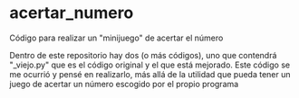 # acertar_numero
Código para realizar un "minijuego" de acertar el número

Dentro de este repositorio hay dos (o más códigos), uno que contendrá "_viejo.py" que es el código original y el que está mejorado.
Este código se me ocurrió y pensé en realizarlo, más allá de la utilidad que pueda tener un juego de acertar un número escogido por el propio programa
